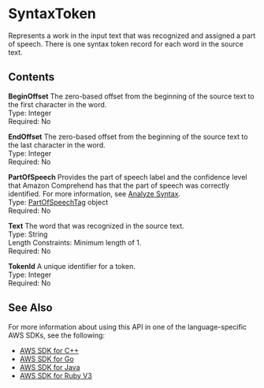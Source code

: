 # SyntaxToken<a name="API_SyntaxToken"></a>

Represents a work in the input text that was recognized and assigned a part of speech\. There is one syntax token record for each word in the source text\.

## Contents<a name="API_SyntaxToken_Contents"></a>

 **BeginOffset**   <a name="comprehend-Type-SyntaxToken-BeginOffset"></a>
The zero\-based offset from the beginning of the source text to the first character in the word\.  
Type: Integer  
Required: No

 **EndOffset**   <a name="comprehend-Type-SyntaxToken-EndOffset"></a>
The zero\-based offset from the beginning of the source text to the last character in the word\.  
Type: Integer  
Required: No

 **PartOfSpeech**   <a name="comprehend-Type-SyntaxToken-PartOfSpeech"></a>
Provides the part of speech label and the confidence level that Amazon Comprehend has that the part of speech was correctly identified\. For more information, see [Analyze Syntax](how-syntax.md)\.  
Type: [PartOfSpeechTag](API_PartOfSpeechTag.md) object  
Required: No

 **Text**   <a name="comprehend-Type-SyntaxToken-Text"></a>
The word that was recognized in the source text\.  
Type: String  
Length Constraints: Minimum length of 1\.  
Required: No

 **TokenId**   <a name="comprehend-Type-SyntaxToken-TokenId"></a>
A unique identifier for a token\.  
Type: Integer  
Required: No

## See Also<a name="API_SyntaxToken_SeeAlso"></a>

For more information about using this API in one of the language\-specific AWS SDKs, see the following:
+  [AWS SDK for C\+\+](https://docs.aws.amazon.com/goto/SdkForCpp/comprehend-2017-11-27/SyntaxToken) 
+  [AWS SDK for Go](https://docs.aws.amazon.com/goto/SdkForGoV1/comprehend-2017-11-27/SyntaxToken) 
+  [AWS SDK for Java](https://docs.aws.amazon.com/goto/SdkForJava/comprehend-2017-11-27/SyntaxToken) 
+  [AWS SDK for Ruby V3](https://docs.aws.amazon.com/goto/SdkForRubyV3/comprehend-2017-11-27/SyntaxToken) 
